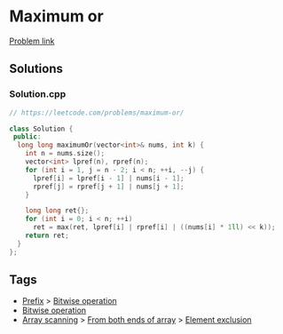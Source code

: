 # Maximum or

[Problem link](https://leetcode.com/problems/maximum-or/)

## Solutions


### Solution.cpp
```cpp
// https://leetcode.com/problems/maximum-or/

class Solution {
 public:
  long long maximumOr(vector<int>& nums, int k) {
    int n = nums.size();
    vector<int> lpref(n), rpref(n);
    for (int i = 1, j = n - 2; i < n; ++i, --j) {
      lpref[i] = lpref[i - 1] | nums[i - 1];
      rpref[j] = rpref[j + 1] | nums[j + 1];
    }

    long long ret{};
    for (int i = 0; i < n; ++i)
      ret = max(ret, lpref[i] | rpref[i] | ((nums[i] * 1ll) << k));
    return ret;
  }
};
```
## Tags

* [Prefix](/README.md#Prefix) > [Bitwise operation](/README.md#Prefix-Bitwise_operation)
* [Bitwise operation](/README.md#Bitwise_operation)
* [Array scanning](/README.md#Array_scanning) > [From both ends of array](/README.md#Array_scanning-From_both_ends_of_array) > [Element exclusion](/README.md#Array_scanning-From_both_ends_of_array-Element_exclusion)
